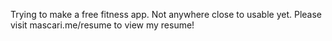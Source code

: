 Trying to make a free fitness app. Not anywhere close to usable yet. Please visit mascari.me/resume to view my resume! 
